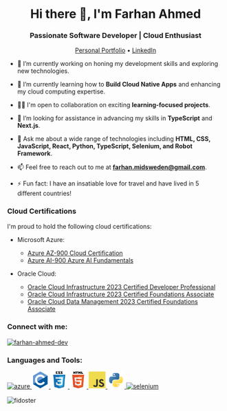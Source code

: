 <h1 align="center">Hi there 👋, I'm Farhan Ahmed</h1>
<h3 align="center">Passionate Software Developer | Cloud Enthusiast</h3>

<p align="center">
  <a href="https://farhan.fi">Personal Portfolio</a> •
  <a href="https://www.linkedin.com/in/farhan-ahmed-dev/">LinkedIn</a>
</p>

- 🔭 I’m currently working on honing my development skills and exploring new technologies.

- 🌱 I’m currently learning how to **Build Cloud Native Apps** and enhancing my cloud computing expertise.

- 👨‍💻 I'm open to collaboration on exciting **learning-focused projects**.

- 🤝 I’m looking for assistance in advancing my skills in **TypeScript** and **Next.js**.

- 💬 Ask me about a wide range of technologies including **HTML, CSS, JavaScript, React, Python, TypeScript, Selenium, and Robot Framework**.

- 📫 Feel free to reach out to me at **farhan.midsweden@gmail.com**.

- ⚡ Fun fact: I have an insatiable love for travel and have lived in 5 different countries!

### Cloud Certifications
I'm proud to hold the following cloud certifications:

- Microsoft Azure:
  - [Azure AZ-900 Cloud Certification](https://learn.microsoft.com/en-us/users/farhanahmed-2347/credentials/54e0c4a2c98b405f)
  - [Azure AI-900 Azure AI Fundamentals](https://learn.microsoft.com/en-us/users/farhanahmed-2347/credentials/f322f8c20cc4bd22)

- Oracle Cloud:
  - [Oracle Cloud Infrastructure 2023 Certified Developer Professional](https://catalog-education.oracle.com/pls/certview/sharebadge?id=33AFC856F6EF3690FB9FB7E43D0F62FFEEADE7361D929D1A175CD6D969A85654)
  - [Oracle Cloud Infrastructure 2023 Certified Foundations Associate](https://catalog-education.oracle.com/pls/certview/sharebadge?id=094CF281A51C290C7C9A8993F7E73180BF91AF960148D507A0FF1E2063B59405)
  - [Oracle Cloud Data Management 2023 Certified Foundations Associate](https://catalog-education.oracle.com/pls/certview/sharebadge?id=1666276332B163EC00B4C2D54AE5B1F4A022D053853F8C3A4D14EC5DA0E73A33)

<h3 align="left">Connect with me:</h3>
<p align="left">
<a href="https://linkedin.com/in/farhan-ahmed-dev" target="blank"><img align="center" src="https://raw.githubusercontent.com/rahuldkjain/github-profile-readme-generator/master/src/images/icons/Social/linked-in-alt.svg" alt="farhan-ahmed-dev" height="30" width="40" /></a>
</p>

<h3 align="left">Languages and Tools:</h3>
<p align="left"> <a href="https://azure.microsoft.com/en-in/" target="_blank" rel="noreferrer"> <img src="https://www.vectorlogo.zone/logos/microsoft_azure/microsoft_azure-icon.svg" alt="azure" width="40" height="40"/> </a> <a href="https://www.cprogramming.com/" target="_blank" rel="noreferrer"> <img src="https://raw.githubusercontent.com/devicons/devicon/master/icons/c/c-original.svg" alt="c" width="40" height="40"/> </a> <a href="https://www.w3schools.com/css/" target="_blank" rel="noreferrer"> <img src="https://raw.githubusercontent.com/devicons/devicon/master/icons/css3/css3-original-wordmark.svg" alt="css3" width="40" height="40"/> </a> <a href="https://www.w3.org/html/" target="_blank" rel="noreferrer"> <img src="https://raw.githubusercontent.com/devicons/devicon/master/icons/html5/html5-original-wordmark.svg" alt="html5" width="40" height="40"/> </a> <a href="https://developer.mozilla.org/en-US/docs/Web/JavaScript" target="_blank" rel="noreferrer"> <img src="https://raw.githubusercontent.com/devicons/devicon/master/icons/javascript/javascript-original.svg" alt="javascript" width="40" height="40"/> </a> <a href="https://www.python.org" target="_blank" rel="noreferrer"> <img src="https://raw.githubusercontent.com/devicons/devicon/master/icons/python/python-original.svg" alt="python" width="40" height="40"/> </a> <a href="https://www.selenium.dev" target="_blank" rel="noreferrer"> <img src="https://raw.githubusercontent.com/detain/svg-logos/780f25886640cef088af994181646db2f6b1a3f8/svg/selenium-logo.svg" alt="selenium" width="40" height="40"/> </a> </p>

<p><img align="center" src="https://github-readme-stats.vercel.app/api/top-langs?username=fidoster&show_icons=true&locale=en&layout=compact" alt="fidoster" /></p>
